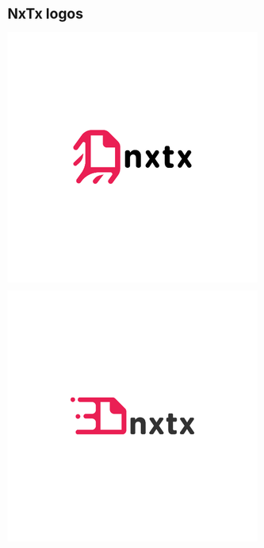 # NxTx logos

<img src="https://github.com/nxtxorg/logo/blob/master/NxTx-02.png"></img>

<img src="https://github.com/nxtxorg/logo/blob/master/NxTx-01.png"></img>

